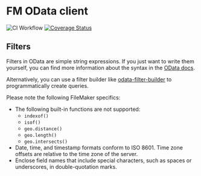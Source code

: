 # FM OData client

![CI Workflow](https://github.com/github/soliantconsulting/fm-odata-client/workflows/ci.yml/badge.svg)
[![Coverage Status](https://coveralls.io/repos/github/soliantconsulting/fm-odata-client/badge.svg?branch=main)](https://coveralls.io/github/soliantconsulting/fm-odata-client?branch=main)

## Filters

Filters in OData are simple string expressions. If you just want to write them yourself, you can find more information
about the syntax in the [OData docs](http://docs.oasis-open.org/odata/odata/v4.0/errata03/os/complete/part1-protocol/odata-v4.0-errata03-os-part1-protocol-complete.html#_The_$filter_System).

Alternatively, you can use a filter builder like [odata-filter-builder](https://www.npmjs.com/package/odata-filter-builder)
to programmatically create queries. 

Please note the following FileMaker specifics:

- The following built-in functions are not supported:
    - `indexof()`
    - `isof()`
    - `geo.distance()`
    - `geo.length()`
    - `geo.intersects()`
- Date, time, and timestamp formats conform to ISO 8601. Time zone offsets are relative to the time zone of the server.
- Enclose field names that include special characters, such as spaces or underscores, in double-quotation marks.
